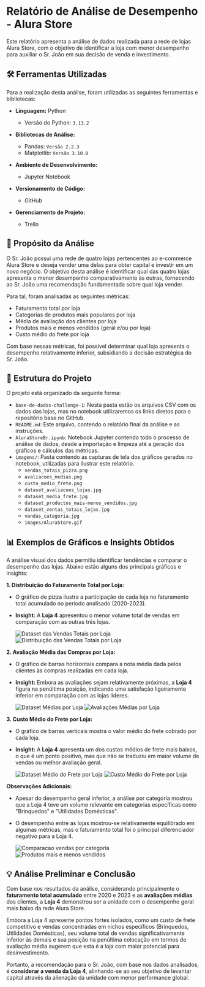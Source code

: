 # Relatório de Análise de Desempenho - Alura Store

Este relatório apresenta a análise de dados realizada para a rede de lojas Alura Store, com o objetivo de identificar a loja com menor desempenho para auxiliar o Sr. João em sua decisão de venda e investimento.

## 🛠️ Ferramentas Utilizadas

Para a realização desta análise, foram utilizadas as seguintes ferramentas e bibliotecas:

*   **Linguagem:** Python
    *  Versão do Python: `3.13.2`
    
*   **Bibliotecas de Análise:**
    *   Pandas: `Versão 2.2.3`
    *   Matplotlib: `Versão 3.10.0`
*   **Ambiente de Desenvolvimento:**
    *   Jupyter Notebook
*   **Versionamento de Código:**
    *   GitHub
*   **Gerenciamento de Projeto:**
    *   Trello

## 🎯 Propósito da Análise

O Sr. João possui uma rede de quatro lojas pertencentes ao e-commerce Alura Store e deseja vender uma delas para obter capital e investir em um novo negócio. O objetivo desta análise é identificar qual das quatro lojas apresenta o menor desempenho comparativamente às outras, fornecendo ao Sr. João uma recomendação fundamentada sobre qual loja vender.

Para tal, foram analisadas as seguintes métricas:
*   Faturamento total por loja
*   Categorias de produtos mais populares por loja
*   Média de avaliação dos clientes por loja
*   Produtos mais e menos vendidos (geral e/ou por loja)
*   Custo médio do frete por loja

Com base nessas métricas, foi possível determinar qual loja apresenta o desempenho relativamente inferior, subsidiando a decisão estratégica do Sr. João.

## 📂 Estrutura do Projeto

O projeto está organizado da seguinte forma:

*   `base-de-dados-challenge-1`: Nesta pasta estão os arquivos CSV com os dados das lojas, mas no notebook utilizaremos os links diretos para o repositório base no GitHub.
*   `README.md`: Este arquivo, contendo o relatório final da análise e as instruções.
*   `AluraStoreBr.ipynb`: Notebook Jupyter contendo todo o processo de análise de dados, desde a importação e limpeza até a geração dos gráficos e cálculos das métricas.
*   `imagens/`: Pasta contendo as capturas de tela dos gráficos gerados no notebook, utilizadas para ilustrar este relatório.
    *   `vendas_totais_pizza.png`
    *   `avaliacoes_medias.png`
    *   `custo_medio_frete.png`
    *   `dataset_avaliacoes_lojas.jpg`
    *   `dataset_media_frete.jpg`
    *   `dataset_productos_mais-menos_vendidos.jpg`
    *   `dataset_ventas_totais_lojas.jpg`
    *   `vendas_categoria.jpg`
    *   `images/AluraStore.gif`

## 📊 Exemplos de Gráficos e Insights Obtidos

A análise visual dos dados permitiu identificar tendências e comparar o desempenho das lojas. Abaixo estão alguns dos principais gráficos e insights:

**1. Distribuição do Faturamento Total por Loja:**
*   O gráfico de pizza ilustra a participação de cada loja no faturamento total acumulado no período analisado (2020-2023).
*   **Insight:** A **Loja 4** apresentou o menor volume total de vendas em comparação com as outras três lojas.

    ![Dataset das Vendas Totais por Loja](images/dataset_ventas_totais_lojas.jpg)
    ![Distribuição das Vendas Totais por Loja](images/vendas_totais_pizza.jpg)


**2. Avaliação Média das Compras por Loja:**
*   O gráfico de barras horizontais compara a nota média dada pelos clientes às compras realizadas em cada loja.
*   **Insight:** Embora as avaliações sejam relativamente próximas, a **Loja 4** figura na penúltima posição, indicando uma satisfação ligeiramente inferior em comparação com as lojas líderes.

    ![Dataset Médias por Loja](images/dataset_avaliacoes_lojas.jpg)
    ![Avaliações Médias por Loja](images/media_avaliacoes_lojas.jpg)

**3. Custo Médio do Frete por Loja:**
*   O gráfico de barras verticais mostra o valor médio do frete cobrado por cada loja.
*   **Insight:** A **Loja 4** apresenta um dos custos médios de frete mais baixos, o que é um ponto positivo, mas que não se traduziu em maior volume de vendas ou melhor avaliação geral.

    ![Dataset Médio do Frete por Loja](images/dataset_media_frete.jpg)
    ![Custo Médio do Frete por Loja](images/custo_medio_frete.jpg)

**Observações Adicionais:**
*   Apesar do desempenho geral inferior, a análise por categoria mostrou que a Loja 4 teve um volume relevante em categorias específicas como "Brinquedos" e "Utilidades Domésticas".
*   O desempenho entre as lojas mostrou-se relativamente equilibrado em algumas métricas, mas o faturamento total foi o principal diferenciador negativo para a Loja 4.

    ![Comparacao vendas por categoria](images/vendas_categoria.jpg)
    ![Produtos mais e menos vendidos](images/dataset_productos_mais-menos_vendidos.jpg)

## 💡 Análise Preliminar e Conclusão

Com base nos resultados da análise, considerando principalmente o **faturamento total acumulado** entre 2020 e 2023 e as **avaliações médias** dos clientes, a **Loja 4** demonstrou ser a unidade com o desempenho geral mais baixo da rede Alura Store.

Embora a Loja 4 apresente pontos fortes isolados, como um custo de frete competitivo e vendas concentradas em nichos específicos (Brinquedos, Utilidades Domésticas), seu volume total de vendas significativamente inferior às demais e sua posição na penúltima colocação em termos de avaliação média sugerem que esta é a loja com maior potencial para desinvestimento.

Portanto, a recomendação para o Sr. João, com base nos dados analisados, é **considerar a venda da Loja 4**, alinhando-se ao seu objetivo de levantar capital através da alienação da unidade com menor performance global.
